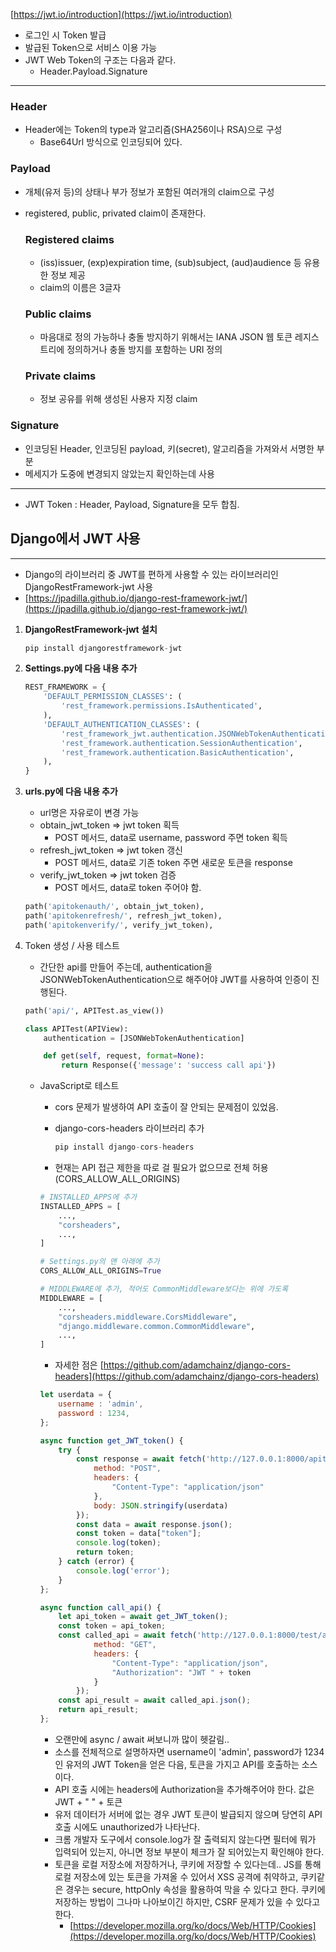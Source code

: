 [https://jwt.io/introduction](https://jwt.io/introduction)

- 로그인 시 Token 발급
- 발급된 Token으로 서비스 이용 가능
- JWT Web Token의 구조는 다음과 같다.
    - Header.Payload.Signature

---

### Header

- Header에는 Token의 type과 알고리즘(SHA256이나 RSA)으로 구성
    - Base64Url 방식으로 인코딩되어 있다.

### Payload

- 개체(유저 등)의 상태나 부가 정보가 포함된 여러개의 claim으로 구성
- registered, public, privated claim이 존재한다.
    
    ### Registered claims
    
    - (iss)issuer, (exp)expiration time, (sub)subject, (aud)audience 등 유용한 정보 제공
    - claim의 이름은 3글자
    
    ### Public claims
    
    - 마음대로 정의 가능하나 충돌 방지하기 위해서는 IANA JSON 웹 토큰 레지스트리에 정의하거나 충돌 방지를 포함하는 URI 정의
    
    ### Private claims
    
    - 정보 공유를 위해 생성된 사용자 지정 claim

### Signature

- 인코딩된 Header, 인코딩된 payload, 키(secret), 알고리즘을 가져와서 서명한 부분
- 메세지가 도중에 변경되지 않았는지 확인하는데 사용

---

- JWT Token : Header, Payload, Signature을 모두 합침.

## Django에서 JWT 사용

---

- Django의 라이브러리 중 JWT를 편하게 사용할 수 있는 라이브러리인 DjangoRestFramework-jwt 사용
- [https://jpadilla.github.io/django-rest-framework-jwt/](https://jpadilla.github.io/django-rest-framework-jwt/)
1. **DjangoRestFramework-jwt 설치**
    
    ```python
    pip install djangorestframework-jwt
    ```
    

1. **Settings.py에 다음 내용 추가**
    
    ```python
    REST_FRAMEWORK = {
        'DEFAULT_PERMISSION_CLASSES': (
            'rest_framework.permissions.IsAuthenticated',
        ),
        'DEFAULT_AUTHENTICATION_CLASSES': (
            'rest_framework_jwt.authentication.JSONWebTokenAuthentication',
            'rest_framework.authentication.SessionAuthentication',
            'rest_framework.authentication.BasicAuthentication',
        ),
    }
    ```
    

1. **urls.py에 다음 내용 추가**
    - url명은 자유로이 변경 가능
    - obtain_jwt_token ⇒ jwt token 획득
        - POST 메서드, data로 username, password 주면 token 획득
    - refresh_jwt_token ⇒ jwt token 갱신
        - POST 메서드, data로 기존 token 주면 새로운 토큰을 response
    - verify_jwt_token ⇒ jwt token 검증
        - POST 메서드, data로 token 주어야 함.
    
    ```python
    path('apitokenauth/', obtain_jwt_token),
    path('apitokenrefresh/', refresh_jwt_token),
    path('apitokenverify/', verify_jwt_token),
    ```
    

1. Token 생성 / 사용 테스트
    - 간단한 api를 만들어 주는데, authentication을 JSONWebTokenAuthentication으로 해주어야 JWT를 사용하여 인증이 진행된다.
    
    ```python
    path('api/', APITest.as_view())
    
    class APITest(APIView):
        authentication = [JSONWebTokenAuthentication]
    
        def get(self, request, format=None):
            return Response({'message': 'success call api'})
    ```
    
    - JavaScript로 테스트
        - cors 문제가 발생하여 API 호출이 잘 안되는 문제점이 있었음.
        - django-cors-headers 라이브러리 추가
            
            ```python
            pip install django-cors-headers
            ```
            
        - 현재는 API 접근 제한을 따로 걸 필요가 없으므로 전체 허용(CORS_ALLOW_ALL_ORIGINS)
        
        ```python
        # INSTALLED_APPS에 추가
        INSTALLED_APPS = [
            ...,
            "corsheaders",
            ...,
        ]
        
        # Settings.py의 맨 아래에 추가
        CORS_ALLOW_ALL_ORIGINS=True
        
        # MIDDLEWARE에 추가, 적어도 CommonMiddleware보다는 위에 가도록
        MIDDLEWARE = [
            ...,
            "corsheaders.middleware.CorsMiddleware",
            "django.middleware.common.CommonMiddleware",
            ...,
        ]
        ```
        
        - 자세한 점은 [https://github.com/adamchainz/django-cors-headers](https://github.com/adamchainz/django-cors-headers)
        
        ```jsx
        let userdata = {
        	username : 'admin',
        	password : 1234,
        };
        
        async function get_JWT_token() {
        	try {
        		const response = await fetch('http://127.0.0.1:8000/apitokenauth/', {
        			method: "POST",
        			headers: {
        				"Content-Type": "application/json"
        			},
        			body: JSON.stringify(userdata)
        		});
        		const data = await response.json();
        		const token = data["token"];
        		console.log(token);
        		return token;
        	} catch (error) {
        		console.log('error');
        	}
        };
        
        async function call_api() {
        	let api_token = await get_JWT_token();
        	const token = api_token;
        	const called_api = await fetch('http://127.0.0.1:8000/test/api/', {
        			method: "GET",
        			headers: {
        				"Content-Type": "application/json",
        				"Authorization": "JWT " + token
        			}
        		});
        	const api_result = await called_api.json();
        	return api_result;
        };
        ```
        
        - 오랜만에 async / await 써보니까 많이 헷갈림..
        - 소스를 전체적으로 설명하자면 username이 'admin', password가 1234인 유저의 JWT Token을 얻은 다음, 토큰을 가지고 API를 호출하는 소스이다.
        - API 호출 시에는 headers에 Authorization을 추가해주어야 한다. 값은  JWT + " " + 토큰
        - 유저 데이터가 서버에 없는 경우 JWT 토큰이 발급되지 않으며 당연히 API 호출 시에도 unauthorized가 나타난다.
        - 크롬 개발자 도구에서 console.log가 잘 출력되지 않는다면 필터에 뭐가 입력되어 있는지, 아니면 정보 부분이 체크가 잘 되어있는지 확인해야 한다.
        - 토큰을 로컬 저장소에 저장하거나, 쿠키에 저장할 수 있다는데.. JS를 통해 로컬 저장소에 있는 토큰을 가져올 수 있어서 XSS 공격에 취약하고, 쿠키같은 경우는 secure, httpOnly 속성을 활용하여 막을 수 있다고 한다. 쿠키에 저장하는 방법이 그나마 나아보이긴 하지만, CSRF 문제가 있을 수 있다고 한다.
            - [https://developer.mozilla.org/ko/docs/Web/HTTP/Cookies](https://developer.mozilla.org/ko/docs/Web/HTTP/Cookies)
